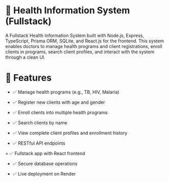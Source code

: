 # 🏥 Health Information System (Fullstack)
A Fullstack Health Information System built with Node.js, Express, TypeScript, Prisma ORM, SQLite, and React.js for the frontend.
This system enables doctors to manage health programs and client registrations, enroll clients in programs, search client profiles, and interact with the system through a clean UI.

# 📌 Features
- ✅ Manage health programs (e.g., TB, HIV, Malaria)

- ✅ Register new clients with age and gender

- ✅ Enroll clients into multiple health programs

- ✅ Search clients by name

- ✅ View complete client profiles and enrollment history

- ✅ RESTful API endpoints

= ✅ Fullstack app with React frontend

- ✅ Secure database operations

- ✅ Live deployment on Render